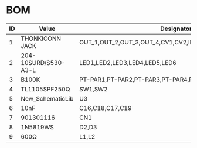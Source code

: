 # BOM


| ID | Value                | Designator                                                  | Quantity  |
|----|----------------------|-------------------------------------------------------------|-----------|
| 1  | THONKICONN JACK      | OUT_1,OUT_2,OUT_3,OUT_4,CV1,CV2,IN1,IN2,IN3,IN4,OUT_5,OUT_6 | 12        |
| 2  | 204-10SURD/S530-A3-L | LED1,LED2,LED3,LED4,LED5,LED6                               | 6         |
| 3  | B100K                | PT-PAR1,PT-PAR2,PT-PAR3,PT-PAR4,PT-CV1,PT-CV2               | 6         |
| 4  | TL1105SPF250Q        | SW1,SW2                                                     | 2         |
| 5  | New_SchematicLib     | U3                                                          | 1         |
| 6  | 10nF                 | C16,C18,C17,C19                                             | 4         |
| 7  | 901301116            | CN1                                                         | 1         |
| 8  | 1N5819WS             | D2,D3                                                       | 2         |
| 9  | 600Ω                 | L1,L2                                                       | 2         |
